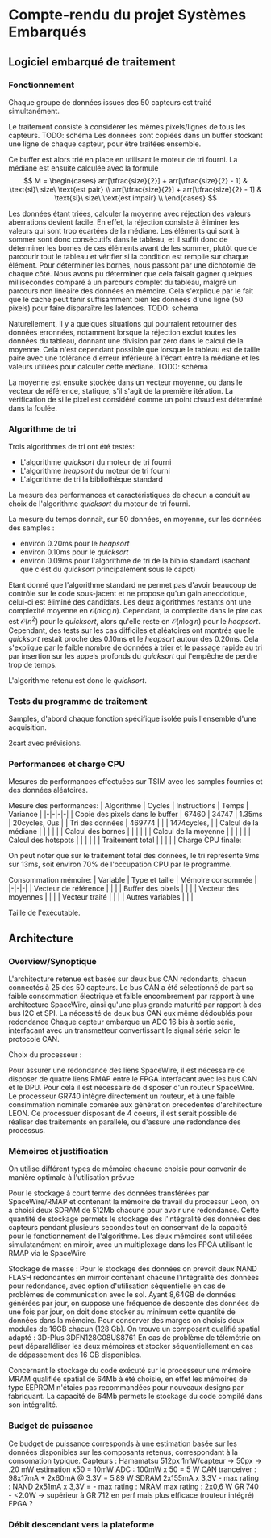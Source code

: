 # Compte-rendu du projet Systèmes Embarqués

## Logiciel embarqué de traitement

### Fonctionnement

Chaque groupe de données issues des 50 capteurs est traité simultanément.

Le traitement consiste à considérer les mêmes pixels/lignes de tous les capteurs.
TODO: schéma
Les données sont copiées dans un buffer stockant une ligne de chaque capteur, pour être traitées ensemble.

Ce buffer est alors trié en place en utilisant le moteur de tri fourni.
La médiane est ensuite calculée avec la formule
$$
M =
    \begin{cases}
        arr[\tfrac{size}{2}] + arr[\tfrac{size}{2} - 1] & \text{si}\ size\ \text{est pair} \\
        arr[\tfrac{size}{2}] + arr[\tfrac{size}{2} - 1] & \text{si}\ size\ \text{est impair} \\
    \end{cases}
$$

Les données étant triées, calculer la moyenne avec réjection des valeurs aberrations devient facile.
En effet, la réjection consiste à éliminer les valeurs qui sont trop écartées de la médiane. Les éléments qui sont à sommer sont donc consécutifs dans le tableau, et il suffit donc de déterminer les bornes de ces éléments avant de les sommer, plutôt que de parcourir tout le tableau et vérifier si la condition est remplie sur chaque élément.
Pour déterminer les bornes, nous passont par une dichotomie de chaque côté. Nous avons pu déterminer que cela faisait gagner quelques millisecondes comparé à un parcours complet du tableau, malgré un parcours non linéaire des données en mémoire. Cela s'explique par le fait que le cache peut tenir suffisamment bien les données d'une ligne (50 pixels) pour faire disparaître les latences.
TODO: schéma

Naturellement, il y a quelques situations qui pourraient retourner des données erronnées, notamment lorsque la réjection exclut toutes les données du tableau, donnant une division par zéro dans le calcul de la moyenne. Cela n'est cependant possible que lorsque le tableau est de taille paire avec une tolérance d'erreur inférieure à l'écart entre la médiane et les valeurs utiliées pour calculer cette médiane.
TODO: schéma

La moyenne est ensuite stockée dans un vecteur moyenne, ou dans le vecteur de référence, statique, s'il s'agit de la première itération. La vérification de si le pixel est considéré comme un point chaud est déterminé dans la foulée.

### Algorithme de tri

Trois algorithmes de tri ont été testés: 
- L'algorithme *quicksort* du moteur de tri fourni
- L'algorithme *heapsort* du moteur de tri fourni
- L'algorithme de tri la bibliothèque standard

La mesure des performances et caractéristiques de chacun a conduit au choix de l'algorithme *quicksort* du moteur de tri fourni.

La mesure du temps donnait, sur 50 données, en moyenne, sur les données des samples :
- environ 0.20ms pour le *heapsort*
- environ 0.10ms pour le *quicksort*
- environ 0.09ms pour l'algorithme de tri de la biblio standard (sachant que c'est du *quicksort* principalement sous le capot)

Etant donné que l'algorithme standard ne permet pas d'avoir beaucoup de contrôle sur le code sous-jacent et ne propose qu'un gain anecdotique, celui-ci est éliminé des candidats.
Les deux algorithmes restants ont une complexité moyenne en $\mathcal{O}(n\log n)$. Cependant, la complexité dans le pire cas est $\mathcal{O}(n^2)$ pour le *quicksort*, alors qu'elle reste en $\mathcal{O}(n\log n)$ pour le *heapsort*.
Cependant, des tests sur les cas difficiles et aléatoires ont montrés que le *quicksort* restait proche des 0.10ms et le *heapsort* autour des 0.20ms. Cela s'explique par le faible nombre de données à trier et le passage rapide au tri par insertion sur les appels profonds du *quicksort* qui l'empêche de perdre trop de temps.

L'algorithme retenu est donc le *quicksort*.

### Tests du programme de traitement

Samples, d'abord chaque fonction spécifique isolée puis l'ensemble d'une acquisition.

2cart avec prévisions.

### Performances et charge CPU

Mesures de performances effectuées sur TSIM avec les samples fournies et des données aléatoires.

Mesure des performances:
| Algorithme | Cycles | Instructions | Temps | Variance | 
|-|-|-|-|
| Copie des pixels dans le buffer | 67460 | 34747 | 1.35ms | 20cycles, 0µs |
| Tri des données | 469774 |  |  | 1474cycles,  |
| Calcul de la médiane |  |  |  |  |
| Calcul des bornes |  |  |  |  |
| Calcul de la moyenne |  |  |  |  |
| Calcul des hotspots |  |  |  |  |
| Traitement total |  |  |  |  |
Charge CPU finale:

On peut noter que sur le traitement total des données, le tri représente 9ms sur 13ms, soit environ 70% de l'occupation CPU par le programme.

Consommation mémoire:
| Variable | Type et taille | Mémoire consommée |
|-|-|-|
| Vecteur de référence |  |  |
| Buffer des pixels |  |  |
| Vecteur des moyennes |  |  |
| Vecteur traité |  |  |
| Autres variables |  |  |

Taille de l'exécutable.

## Architecture

### Overview/Synoptique

L'architecture retenue est basée sur deux bus CAN redondants, chacun connectés à 25 des 50 capteurs. Le bus CAN a été sélectionné de part sa faible consommation électrique et faible encombrement par rapport à une architecture SpaceWire, ainsi qu'une plus grande maturité par rapport à des bus I2C et SPI. La nécessité de deux bus CAN eux même dédoublés pour redondance 
Chaque capteur embarque un ADC 16 bis à sortie série, interfacant avec un transmetteur convertissant le signal série selon le protocole CAN. 

Choix du processeur :

Pour assurer une redondance des liens SpaceWire, il est nécessaire de disposer de quatre liens RMAP entre le FPGA interfacant avec les bus CAN et le DPU. Pour celà il est nécessaire de disposer d'un routeur SpaceWire.
Le processeur GR740 intègre directement un routeur, et à une faible consimmation nominale comarée aux génération précedentes d'architecture LEON. Ce processuer disposant de 4 coeurs, il est serait possible de réaliser des traitements en parallèle, ou d'assure une redondance des processus.

### Mémoires et justification

On utilise différent types de mémoire chacune choisie pour convenir de manière optimale à l'utilisation prévue

Pour le stockage à court terme des données transférées par SpaceWire/RMAP et contenant la mémoire de travail du processur Leon, on a choisi deux SDRAM de 512Mb chacune pour avoir une redondance. Cette quantité de stockage permets le stockage des l'intégralité des données des capteurs pendant plusieurs secondes tout en conservant de la capacité pour le fonctionnement de l'algorithme.
Les deux mémoires sont utilisées simulatanément en miroir, avec un multiplexage dans les FPGA utilisant le RMAP via le SpaceWire

Stockage de masse : Pour le stockage des données on prévoit  deux NAND FLASH redondantes en mirroir contenant chacune l'intégralité des données pour redondance, avec option d'utilisation séquentielle en cas de problèmes de communication avec le sol. Ayant 8,64GB de données générées par jour, on suppose une fréquence de descente des données de une fois par jour, on doit donc stocker au minimum cette quantité de données dans la mémoire. Pour conserver des marges on choisis deux modules de 16GB chacun (128 Gb). On trouve un composant qualifié spatial adapté : 3D-Plus 3DFN128G08US8761
En cas de problème de télémétrie on peut déparalléliser les deux mémoires et stocker séquentiellement en cas de dépassement des 16 GB disponibles.

Concernant le stockage du code exécuté sur le processeur une mémoire MRAM qualifiée spatial de 64Mb à été choisie, en effet les mémoires de type EEPROM n'étaies pas recommandées pour nouveaux designs par fabriquant.
La capacité de 64Mb permets le stockage du code compilé dans son intégralité.
### Budget de puissance
Ce budget de puissance corresponds à une estimation basée sur les données disponibles sur les composants retenus, correspondant à la consomation typique.
Capteurs : Hamamatsu 512px 1mW/capteur -> 50px -> .20 mW estimation x50 = 10mW 
	ADC : 100mW x 50 = 5 W
	CAN tranceiver : 98x17mA + 2x60mA @ 3.3V = 5.89 W
	SDRAM 2x155mA x 3,3V - max rating :
	NAND 2x51mA x 3,3V =  - max rating :
	MRAM max rating : 2x0,6 W
	GR 740 - <2.0W -> supérieur à GR 712 en perf mais plus efficace (routeur intégré)
	FPGA ?
### Débit descendant vers la plateforme
